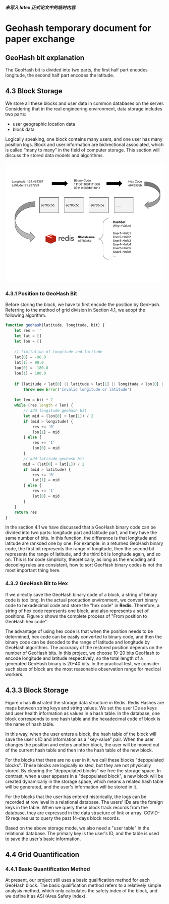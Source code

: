 **_未写入 latex 正式论文中的临时内容_**

# Geohash temporary document for paper exchange

## GeoHash bit explanation

The GeoHash bit is divided into two parts, the first half part encodes longitude, the second half part encodes the
latitude.

## 4.3 Block Storage

We store all these blocks and user data in common databases on the server. Considering that in the real engineering
environment, data storage includes two parts:

-   user geographic location data
-   block data

Logically speaking, one block contains many users, and one user has many position logs. Block and user information are
bidirectional associated, which is called “many to many” in the field of computer storage. This section will discuss the
stored data models and algorithms.

![Block Storage](./block-storage.png)

### 4.3.1 Position to GeoHash Bit

Before storing the block, we have to first encode the position by GeoHash. Referring to the method of grid division in
Section 4.1, we adopt the following algorithm.

```js
function geohash(latitude, longitude, bit) {
    let res = ''
    let lat = []
    let lon = []

    // limitation of longitude and latitude
    lat[0] = -90.0
    lat[1] = 90.0
    lon[0] = -180.0
    lon[1] = 180.0

    if (latitude < lat[0] || latitude > lat[1] || longitude < lon[0] || longitude > lon[1])
        throw new Error('Invalid longitude or latitude')

    let len = bit * 2
    while (res.length < len) {
        // add longitude geohash bit
        let mid = (lon[0] + lon[1]) / 2
        if (mid > longitude) {
            res += '0'
            lon[1] = mid
        } else {
            res += '1'
            lon[0] = mid
        }
        // add latitude geohash bit
        mid = (lat[0] + lat[1]) / 2
        if (mid > latitude) {
            res += '0'
            lat[1] = mid
        } else {
            res += '1'
            lat[0] = mid
        }
    }
    return res
}
```

In the section 4.1 we have discussed that a GeoHash binary code can be divided into two parts: longitude part and
latitude part, and they have the same number of bits. In this function, the difference is that longitude and latitude
are rankded one by one. For example: in a returned GeoHash binary code, the first bit represents the range of longitude,
then the second bit represents the range of latitude, and the third bit is longitude again, and so on. This is for code
simplicity, theoretically, as long as the encoding and decoding rules are consistent, how to sort GeoHash binary codes
is not the most important thing here.

### 4.3.2 GeoHash Bit to Hex

If we directly save the GeoHash binary code of a block, a string of binary code is too long. In the actual production
environment, we convert binary code to hexadecimal code and store the "hex code" in **Redis**. Therefore, a string of
hex code represents one block, and also represents a set of positions. Figure x shows the complete process of "From
position to GeoHash hex code".

The advantage of using hex code is that when the position needs to be determined, hex code can be easily converted to
binary code, and then the binary code can be decoded to the range of latitude and longitude by GeoHash algorithms. The
accuracy of the restored position depends on the number of GeoHash bits. In this project, we choose 10-20 bits GeoHash
to encode longitude and latitude respectively, so the total length of a generated GeoHash binary is 20-40 bits. In the
practical test, we consider such sizes of block are the most reasonable observation range for medical workers.

## 4.3.3 Block Storage

Figure x has illustrated the storage data structure in Redis. Redis Hashes are maps between string keys and string
values. We set the user IDs as keys and user health information as values in a hash table. In the database, one block
corresponds to one hash table and the hexadecimal code of block is the name of hash table.

In this way, when the user enters a block, the hash table of the block will save the user's ID and information as a
"key-value" pair. When the user changes the position and enters another block, the user will be moved out of the current
hash table and then into the hash table of the new block.

For the blocks that there are no user in it, we call these blocks "depopulated blocks". These blocks are logically
existed, but they are not physically stored. By clearing the "depopulated blocks" we free the storage space. In
contrast, when a user appears in a "depopulated block", a new block will be created dynamically in the storage space,
which means a related hash table will be generated, and the user's information will be stored in it.

For the blocks that the user has entered historically, the logs can be recorded at row level in a relational database.
The users' IDs are the foreign keys in the table. When we query these block track records from the database, they are
expressed in the data structure of link or array. COVID-19 requires us to query the past 14-days block records.

Based on the above storage mode, we also need a "user table" in the relational database. The primary key is the user's
ID, and the table is used to save the user's basic information.

## 4.4 Grid Quantification

### 4.4.1 Basic Quantification Method

At present, our project still uses a basic qualification method for each GeoHash block. The basic qualification method
refers to a relatively simple analysis method, which only calculates the safety index of the block, and we define it as
ASI (Area Safety Index).

